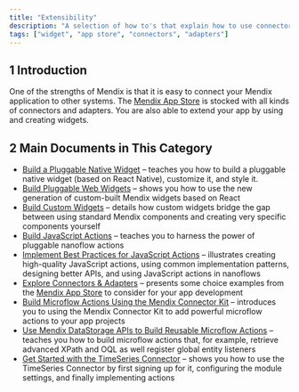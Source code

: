 ```yaml
---
title: "Extensibility"
description: "A selection of how to's that explain how to use connectors and adapters from the App Store."
tags: ["widget", "app store", "connectors", "adapters"]
---
```


## 1 Introduction

One of the strengths of Mendix is that it is easy to connect your Mendix application to other systems. The [Mendix App Store](https://appstore.home.mendix.com/index3.html) is stocked with all kinds of connectors and adapters. You are also able to extend your app by using and creating widgets.

## 2 Main Documents in This Category

* [Build a Pluggable Native Widget](build-native-widget) – teaches you how to build a pluggable native widget (based on React Native), customize it, and style it.
* [Build Pluggable Web Widgets](pluggable-widgets) – shows you how to use the new generation of custom-built Mendix widgets based on React
* [Build Custom Widgets](widget-development) – details how custom widgets bridge the gap between using standard Mendix components and creating very specific components yourself
* [Build JavaScript Actions](build-javascript-actions) – teaches you to harness the power of pluggable nanoflow actions
* [Implement Best Practices for JavaScript Actions](best-practices-javascript-actions) – illustrates creating high-quality JavaScript actions, using common implementation patterns, designing better APIs, and using JavaScript actions in nanoflows
* [Explore Connectors & Adapters](explore-connectors-and-adapters) – presents some choice examples from the [Mendix App Store](https://appstore.home.mendix.com/index3.html) to consider for your app development
* [Build Microflow Actions Using the Mendix Connector Kit](howto-connector-kit) – introduces you to using the Mendix Connector Kit to add powerful microflow actions to your app projects
* [Use Mendix DataStorage APIs to Build Reusable Microflow Actions](howto-datastorage-api) – teaches you how to build microflow actions that, for example, retrieve advanced XPath and OQL as well register global entity listeners
* [Get Started with the TimeSeries Connector](get-started-with-the-timeseries-connector) – shows you how to use the TimeSeries Connector by first signing up for it, configuring the module settings, and finally implementing actions
